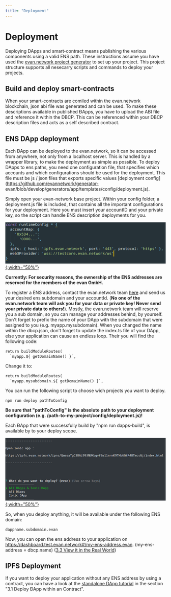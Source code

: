 ```yaml
---
title: "Deployment"
---
```

# Deployment

Deploying DApps and smart-contract means publishing the various components using a valid ENS path.
These instructions assume you have used the [evan.network project
generator](https://github.com/evannetwork/generator-evan) to set up your project. This project
structure supports all nesecarry scripts and commands to deploy your projects.

## Build and deploy smart-contracts

When your smart-contracts are comiled within the evan.network blockchain, json abi file was generated and can be used. To make these descriptions available in published ÐApps, you have to upload the ABI file and reference it within the DBCP. This can be referenced within your DBCP description files and acts as a self described contract.

## ENS DApp deployment

Each ÐApp can be deployed to the evan.network, so it can be accessed from anywhere, not only from a
localhost server. This is handled by a wrapper library, to make the deployment as simple as
possible. To deploy DApps to ens paths, you need one configuration file, that specifies which
accounts and which configurations should be used for the deployment. This file must be js / json
files that exports specific values [deployment config](https://github.com/evannetwork/generator-
evan/blob/develop/generators/app/templates/config/deployment.js).

Simply open your evan-network base project. Within your config folder, a deployment.js file is
included, that contains all the important configurations for your deployment. Here you must insert
your accountID and your private key, so the script can handle ENS description deployments for you.

[![Finished](/public/dev/deploy-config.png){:width="50%"}](/public/dev/deploy-config.png)

**Currently: For security reasons, the ownership of the ENS addresses are reserved for the members
of the evan GmbH.**

To register a ENS address, contact the evan.network team [here](https://gitter.im/evannetwork) and
send us your desired ens subdomain and your accountId. (**No one of the evan.network team will ask
you for your data or private key! Never send your private data to others!**). Mostly, the
evan.network team will reserve you a sub domain, so you can manage your addresses behind, by
yourself. Don't forget to prefix the name of your DApp with the subdomain that were assigned to you
(e.g. myapp.mysubdomain). When you changed the name within the dbcp.json, don't forget to update the
index.ts file of your DApp, else your application can cause an endless loop. Their you will find the
following code:

```
return buildModuleRoutes(
  `myapp.${ getDomainName() }`,
```

Change it to: 

```
return buildModuleRoutes(
  `myapp.mysubdomain.${ getDomainName() }`,
```

You can run the following script to choose wich projects you want to deploy.

```bash
npm run deploy pathToConfig
```

**Be sure that "pathToConfig" is the absolute path to your deployment configuration (e.g. /path-to-my-project/config/deployment.js)!**

Each ÐApp that were successfully build by "npm run dapps-build", is available by to your deploy
scope.

[![Finished](/public/dev/deploy.png){:width="50%"}](/public/dev/deploy.png)

So, when you deploy anything, it will be available under the following ENS domain:

```
dappname.subdomain.evan
```

Now, you can open the ens address to your application on https://dashboard.test.evan.network#/my-ens-address.evan. (my-ens-address = dbcp.name)
([3.3 View it in the Real World](/dapps/standalone/standalone))

## IPFS Deployment

If you want to deploy your application without any ENS address by using a contract, you can have a
look at the [standalone DApp tutorial](/dapps/standalone/standalone) in the section "3.1 Deploy ƉApp within an Contract".
